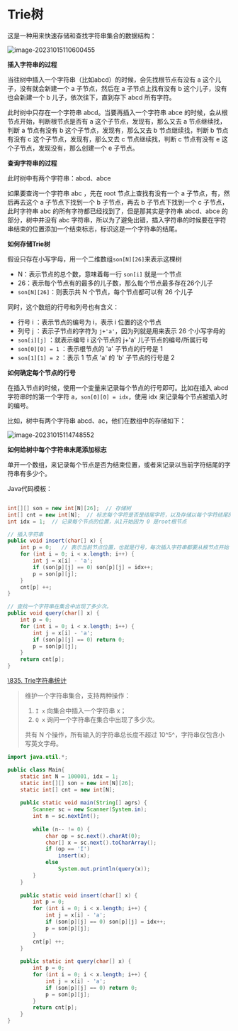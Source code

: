 # Trie树

这是一种用来快速存储和查找字符串集合的数据结构：

![image-20231015110600455](https://gitee.com/LowProfile666/image-bed/raw/master/img/202310151106563.png)

**插入字符串的过程**

当往树中插入一个字符串（比如abcd）的时候，会先找根节点有没有 a 这个儿子，没有就会新建一个 a 子节点，然后在 a 子节点上找有没有 b 这个儿子，没有也会新建一个 b 儿子，依次往下，直到存下 abcd 所有字符。

此时树中只存在一个字符串 abcd。当要再插入一个字符串 abce 的时候，会从根节点开始，判断根节点是否有 a 这个子节点，发现有，那么又去 a 节点继续找，判断 a 节点有没有 b 这个子节点，发现有，那么又去 b 节点继续找，判断 b 节点有没有 c 这个子节点，发现有，那么又去 c 节点继续找，判断 c 节点有没有 e 这个子节点，发现没有，那么创建一个 e 子节点。

**查询字符串的过程**

此时树中有两个字符串：abcd、abce

如果要查询一个字符串 abc ，先在 root 节点上查找有没有一个 a 子节点，有，然后再去这个 a 子节点下找到一个 b 子节点，再去 b 子节点下找到一个 c 子节点，此时字符串 abc 的所有字符都已经找到了，但是那其实是字符串 abcd、abce 的部分，树中并没有 abc 字符串，所以为了避免出错，插入字符串的时候要在字符串结束的位置添加一个结束标志，标识这是一个字符串的结尾。

**如何存储Trie树**

假设只存在小写字母，用一个二维数组`son[N][26]`来表示这棵树

+ N：表示节点的总个数，意味着每一行 `son[i]` 就是一个节点
+ 26：表示每个节点有的最多的儿子数，那么每个节点最多存在26个儿子
+ `son[N][26]`：则表示共 N 个节点，每个节点都可以有 26 个儿子

同时，这个数组的行号和列号也有含义：

+ 行号 i ：表示节点的编号为 i，表示 i 位置的这个节点
+ 列号 j ：表示子节点的字符为 `j+'a'`，因为列就是用来表示 26 个小写字母的 
+ `son[i][j]` ：就表示编号 i 这个节点的 j+'a' 儿子节点的编号/所属行号
+ `son[0][0] = 1` ：表示根节点的 'a' 子节点的行号是 1
+ `son[1][1] = 2` ：表示 1 节点 'a' 的 'b' 子节点的行号是 2

**如何确定每个节点的行号**

在插入节点的时候，使用一个变量来记录每个节点的行号即可。比如在插入 abcd 字符串时的第一个字符 a，`son[0][0] = idx`，使用 idx 来记录每个节点被插入时的编号。

比如，树中有两个字符串 abcd、ac，他们在数组中的存储如下：

![image-20231015114748552](https://gitee.com/LowProfile666/image-bed/raw/master/img/202310151147593.png)

**如何给树中每个字符串末尾添加标志**

单开一个数组，来记录每个节点是否为结束位置，或者来记录以当前字符结尾的字符串有多少个。

Java代码模板：

```java

int[][] son = new int[N][26];  // 存储树
int[] cnt = new int[N];  // 标志每个字符是否是结尾字符，以及存储以每个字符结尾的字符串的个数
int idx = 1;  // 记录每个节点的位置，从1开始因为 0 是root根节点

// 插入字符串
public void insert(char[] x) {
    int p = 0;   // 表示当前节点位置，也就是行号，每次插入字符串都要从根节点开始
    for (int i = 0; i < x.length; i++) {
        int j = x[i] - 'a';
        if (son[p][j] == 0) son[p][j] = idx++;
        p = son[p][j];
    }
    cnt[p] ++;
}

// 查找一个字符串在集合中出现了多少次。
public void query(char[] x) {
    int p = 0;
    for (int i = 0; i < x.length; i++) {
        int j = x[i] - 'a';
        if (son[p][j] == 0) return 0;
        p = son[p][j];
    }
    return cnt[p];
}
```

[\835. Trie字符串统计](https://www.acwing.com/problem/content/description/837/)

> 维护一个字符串集合，支持两种操作：
>
> 1. `I x` 向集合中插入一个字符串 x；
> 2. `Q x` 询问一个字符串在集合中出现了多少次。
>
> 共有 N 个操作，所有输入的字符串总长度不超过 10^5^，字符串仅包含小写英文字母。

```java
import java.util.*;

public class Main{
    static int N = 100001, idx = 1;
    static int[][] son = new int[N][26];
    static int[] cnt = new int[N];
    
    public static void main(String[] agrs) {
        Scanner sc = new Scanner(System.in);
        int n = sc.nextInt();
        
        while (n-- != 0) {
            char op = sc.next().charAt(0);
            char[] x = sc.next().toCharArray();
            if (op == 'I')
                insert(x);
            else
                System.out.println(query(x));
        }
    }
    
    public static void insert(char[] x) {
        int p = 0;
        for (int i = 0; i < x.length; i++) {
            int j = x[i] - 'a';
            if (son[p][j] == 0) son[p][j] = idx++;
            p = son[p][j];
        }
        cnt[p] ++;
    }
    
    public static int query(char[] x) {
        int p = 0;
        for (int i = 0; i < x.length; i++) {
            int j = x[i] - 'a';
            if (son[p][j] == 0) return 0;
            p = son[p][j];
        }
        return cnt[p];
    }
}
```

